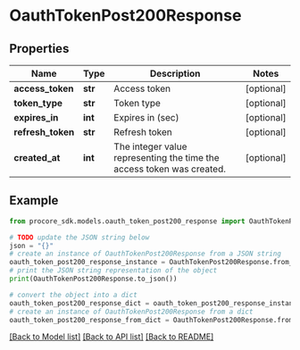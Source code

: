 # OauthTokenPost200Response


## Properties

Name | Type | Description | Notes
------------ | ------------- | ------------- | -------------
**access_token** | **str** | Access token | [optional] 
**token_type** | **str** | Token type | [optional] 
**expires_in** | **int** | Expires in (sec) | [optional] 
**refresh_token** | **str** | Refresh token | [optional] 
**created_at** | **int** | The integer value representing the time the access token was created. | [optional] 

## Example

```python
from procore_sdk.models.oauth_token_post200_response import OauthTokenPost200Response

# TODO update the JSON string below
json = "{}"
# create an instance of OauthTokenPost200Response from a JSON string
oauth_token_post200_response_instance = OauthTokenPost200Response.from_json(json)
# print the JSON string representation of the object
print(OauthTokenPost200Response.to_json())

# convert the object into a dict
oauth_token_post200_response_dict = oauth_token_post200_response_instance.to_dict()
# create an instance of OauthTokenPost200Response from a dict
oauth_token_post200_response_from_dict = OauthTokenPost200Response.from_dict(oauth_token_post200_response_dict)
```
[[Back to Model list]](../README.md#documentation-for-models) [[Back to API list]](../README.md#documentation-for-api-endpoints) [[Back to README]](../README.md)


